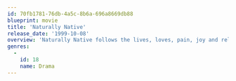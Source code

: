```yaml
---
id: 70fb1781-76db-4a5c-8b6a-696a8669db88
blueprint: movie
title: 'Naturally Native'
release_date: '1999-10-08'
overview: 'Naturally Native follows the lives, loves, pain, joy and relationships of three sisters as they attempt to start their own business. Of American Indian ancestry, but adopted by white foster parents as young children, each sister has her own identity issues and each has chosen a very different career path. Now dedicated to starting a Native cosmetic business, they attempt to overcome obstacles both in the business world and in the home. A touching love story of family and culture, Naturally Native also interweaves a subtle, but strong wake-up call regarding the treatment of Native people in corporate America. Naturally Native also provides some insight into tribal infrastructure and gaming issues.'
genres:
  -
    id: 18
    name: Drama
---
```

